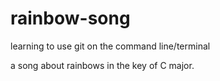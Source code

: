 # rainbow-song
learning to use git on the command line/terminal

a song about rainbows in the key of C major.
